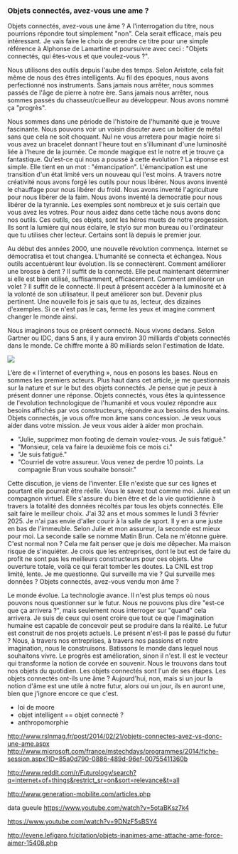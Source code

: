 ### Objets connectés, avez-vous une ame ?

Objets connectés, avez-vous une âme ? A l'interrogation du titre, nous pourrions répondre tout simplement "non". Cela serait efficace, mais peu intéressant. Je vais faire le choix de prendre ce titre pour une simple référence à Alphonse de Lamartine et poursuivre avec ceci : "Objets connectés, qui êtes-vous et que voulez-vous ?".

Nous utilisons des outils depuis l'aube des temps. Selon Aristote, cela fait même de nous des êtres intelligents. Au fil des époques, nous avons perfectionné nos instruments. Sans jamais nous arrêter, nous sommes passés de l'âge de pierre à notre ère. Sans jamais nous arrêter, nous sommes passés du chasseur/cueilleur au développeur. Nous avons nommé ça "progrès".

Nous sommes dans une période de l'histoire de l'humanité que je trouve fascinante. Nous pouvons voir un voisin discuter avec un boîtier de métal sans que cela ne soit choquant. Nul ne vous arretera pour magie noire si vous avez un bracelet donnant l'heure tout en s'illuminant d'une luminosité liée à l'heure de la journée. Ce monde magique est le notre et je trouve ça fantastique. Qu'est-ce qui nous a poussé à cette évolution ? La réponse est simple. Elle tient en un mot : "émancipation". L'émancipation est une transition d'un état limité vers un nouveau qui l'est moins. A travers notre créativité nous avons forgé les outils pour nous libérer. Nous avons inventé le chauffage pour nous libérer du froid. Nous avons inventé l'agriculture pour nous libérer de la faim. Nous avons inventé la democratie pour nous libérer de la tyrannie. Les exemples sont nombreux et je suis certain que vous avez les votres. Pour nous aidez dans cette tâche nous avons donc nos outils. Ces outils, ces objets, sont les héros muets de notre progession. Ils sont la lumière qui nous éclaire, le stylo sur mon bureau ou l'ordinateur que tu utilises cher lecteur. Certains sont là depuis le premier jour.

Au début des années 2000, une nouvelle révolution commença. Internet se démocratisa et tout changea. L'humanité se connecta et échangea. Nous outils accentuèrent leur évolution. Ils se connectèrent. Comment améliorer une brosse à dent ? Il suffit de la connecté. Elle peut maintenant déterminer si elle est bien utilisé, suffisamment, efficacement. Comment améliorer un volet ? Il suffit de le connecté. Il peut à présent accèder à la luminosité et à la volonté de son utilisateur. Il peut améliorer son but. Devenir plus pertinent. Une nouvelle fois je sais que tu as, lecteur, des dizaines d'exemples. Si ce n'est pas le cas, ferme les yeux et imagine comment changer le monde ainsi.

Nous imaginons tous ce présent connecté. Nous vivons dedans. Selon Gartner ou IDC, dans 5 ans, il y aura environ 30 milliards d'objets connectés dans le monde. Ce chiffre monte à 80 milliards selon l'estimation de Idate.

![](/http://i.imgur.com/FNluqr0.png)

L’ère de « l'internet of everything », nous en posons les bases. Nous en sommes les premiers acteurs. Plus haut dans cet article, je me questionnais  sur la nature et sur le but des objets connectés. Je pense que je peux à présent donner une réponse. Objets connectés, vous êtes la quintessence de l'evolution technologique de l'humanité et vous voulez répondre aux besoins affichés par vos constructeurs, répondre aux besoins des humains. Objets connectés, je vous offre mon âme sans concession. Je veux vous aider dans votre mission. Je veux vous aider à aider mon prochain.

 - "Julie, supprimez mon footing de demain voulez-vous. Je suis fatigué."
 - "Monsieur, cela va faire la deuxième fois ce mois ci."
 - "Je suis fatigué."
 - "Courriel de votre assureur. Vous venez de perdre 10 points. La compagnie Brun vous souhaite bonsoir."

Cette discution, je viens de l'inventer. Elle n'existe que sur ces lignes et pourtant elle pourrait être réelle. Vous le savez tout comme moi. Julie est un compagnon virtuel. Elle s'assure du bien être et de la vie quotidienne à travers la totalité des données récoltés par tous les objets connectés. Elle sait faire le meilleur choix. J'ai 32 ans et mous sommes le lundi 3 février 2025. Je n'ai pas envie d'aller courir à la salle de sport. Il y en a une juste en bas de l'immeuble. Selon Julie et mon assureur, la seconde est mieux pour moi. La seconde salle se nomme Matin Brun. Cela ne m'étonne guère. C'est normal non ? Cela me fait penser que je dois me dêpecher. Ma maison risque de s'inquiéter. Je crois que les entreprises, dont le but est de faire du profit ne sont pas les meilleurs constructeurs pour ces objets. Une ouverture totale, voilà ce qui ferait tomber les doutes. La CNIL est trop limité, lente. Je me questionne. Qui surveille ma vie ? Qui surveille mes données ? Objets connectés, avez-vous vendu mon âme ?

Le monde évolue. La technologie avance. Il n'est plus temps où nous pouvons nous questionner sur le futur. Nous ne pouvons plus dire "est-ce que ça arrivera ?", mais seulement nous interroger sur "quand" cela arrivera. Je suis de ceux qui osent croire que tout ce que l'imagination humaine est capable de concevoir peut se produire dans la réalité. Le futur est construit de nos projets actuels. Le présent n'est-il pas le passé du futur ? Nous, à travers nos entreprises, à travers nos passions et notre imagination, nous le construisons. Batissons le monde dans lequel nous souhaitons vivre. Le progrès est amélioration, sinon il n'est. Il est le vecteur qui transforme la notion de corvée en souvenir. Nous le trouvons dans tout nos objets du quotidien. Les objets connectés sont l'un de ses étapes. Les objets connectés ont-ils une âme ? Aujourd'hui, non, mais si un jour la notion d'âme est une utile à notre futur, alors oui un jour, ils en auront une, bien que j'ignore encore ce que c'est.



- loi de moore
- objet intelligent == objet connecté ?
- anthropomorphie


http://www.rslnmag.fr/post/2014/02/21/objets-connectes-avez-vs-donc-une-ame.aspx
http://www.microsoft.com/france/mstechdays/programmes/2014/fiche-session.aspx?ID=85a0d790-0886-489d-96ef-00755411360b


http://www.reddit.com/r/Futurology/search?q=internet+of+things&restrict_sr=on&sort=relevance&t=all

http://www.generation-mobilite.com/articles.php

data gueule https://www.youtube.com/watch?v=5otaBKsz7k4

https://www.youtube.com/watch?v=9DNzF5sBSY4

http://evene.lefigaro.fr/citation/objets-inanimes-ame-attache-ame-force-aimer-15408.php



